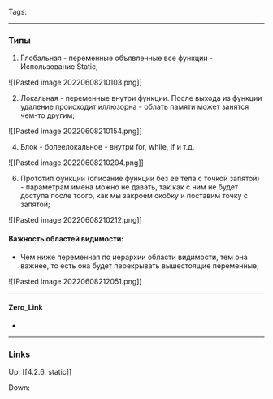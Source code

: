 Tags: 
***
### Типы
1) Глобальная - переменные объявленные все функции - Использование Static;

![[Pasted image 20220608210103.png]]

2) Локальная - переменные внутри функции. После выхода из функции удаление происходит иллюзорна - облать памяти может занятся чем-то другим;

![[Pasted image 20220608210154.png]]

4) Блок - болеелокальное - внутри for, while, if и т.д.

![[Pasted image 20220608210204.png]]

6) Прототип функции (описание функции без ее тела с точкой запятой) -  параметрам имена можно не давать, так как с ним не будет доступа после тоого, как мы закроем скобку и поставим точку с запятой;

![[Pasted image 20220608210212.png]]

#### Важность областей видимости: 
- Чем ниже переменная по иерархии области видимости, тем она важнее, то есть она будет перекрывать вышестоящие переменные;

![[Pasted image 20220608212051.png]]

***
#### Zero_Link
- 
***
### Links
Up: [[4.2.6. static]]

Down:


